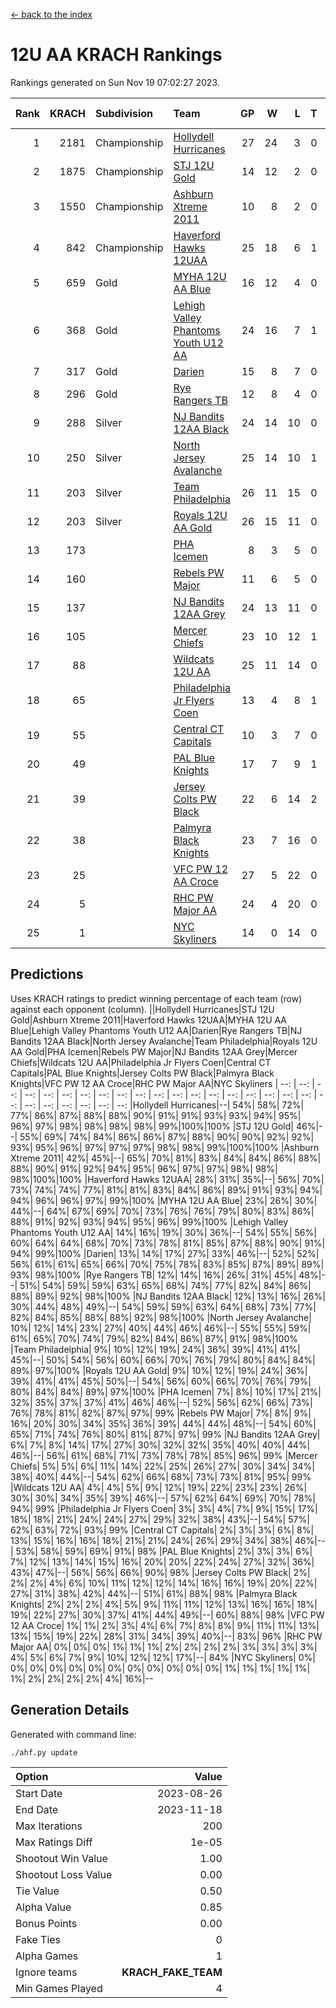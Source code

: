 [<- back to the index](readme.md)
# 12U AA KRACH Rankings
Rankings generated on Sun Nov 19 07:02:27 2023.

Rank|KRACH|Subdivision|Team|GP|W|L|T|OTW|OTL|SoS|Exp Wins|Win Diff
---:|---:|:---|:---|---:|---:|---:|---:|---:|---:|---:|---:|---:
1|2181|Championship|[Hollydell Hurricanes](https://gamesheetstats.com/seasons/3659/teams/141133/schedule)|27|24|3|0|4|0|352|24.8|-0.0
2|1875|Championship|[STJ 12U Gold](https://gamesheetstats.com/seasons/3659/teams/141122/schedule)|14|12|2|0|1|0|409|12.8|-0.0
3|1550|Championship|[Ashburn Xtreme 2011](https://gamesheetstats.com/seasons/3659/teams/141121/schedule)|10|8|2|0|0|0|561|8.8|-0.0
4|842|Championship|[Haverford Hawks 12UAA](https://gamesheetstats.com/seasons/3659/teams/141127/schedule)|25|18|6|1|1|2|520|19.3|-0.0
5|659|Gold|[MYHA 12U AA Blue](https://gamesheetstats.com/seasons/3659/teams/141123/schedule)|16|12|4|0|1|1|323|12.9|0.0
6|368|Gold|[Lehigh Valley Phantoms Youth U12 AA](https://gamesheetstats.com/seasons/3659/teams/141129/schedule)|24|16|7|1|0|0|345|17.4|0.0
7|317|Gold|[Darien](https://gamesheetstats.com/seasons/3659/teams/141125/schedule)|15|8|7|0|1|1|448|8.9|0.0
8|296|Gold|[Rye Rangers TB](https://gamesheetstats.com/seasons/3659/teams/141140/schedule)|12|8|4|0|1|1|191|8.9|0.0
9|288|Silver|[NJ Bandits 12AA Black](https://gamesheetstats.com/seasons/3659/teams/141126/schedule)|24|14|10|0|0|1|418|14.9|0.0
10|250|Silver|[North Jersey Avalanche](https://gamesheetstats.com/seasons/3659/teams/141137/schedule)|25|14|10|1|1|2|293|15.4|0.0
11|203|Silver|[Team Philadelphia](https://gamesheetstats.com/seasons/3659/teams/140788/schedule)|26|11|15|0|2|3|625|11.9|0.0
12|203|Silver|[Royals 12U AA Gold](https://gamesheetstats.com/seasons/3659/teams/141142/schedule)|26|15|11|0|3|1|356|15.9|0.0
13|173||[PHA Icemen](https://gamesheetstats.com/seasons/3659/teams/141145/schedule)|8|3|5|0|0|0|476|3.9|0.0
14|160||[Rebels PW Major](https://gamesheetstats.com/seasons/3659/teams/141138/schedule)|11|6|5|0|1|0|158|6.9|0.0
15|137||[NJ Bandits 12AA Grey](https://gamesheetstats.com/seasons/3659/teams/141134/schedule)|24|13|11|0|1|1|262|13.9|0.0
16|105||[Mercer Chiefs](https://gamesheetstats.com/seasons/3659/teams/141135/schedule)|23|10|12|1|1|2|328|11.4|0.0
17|88||[Wildcats 12U AA](https://gamesheetstats.com/seasons/3659/teams/141136/schedule)|25|11|14|0|0|0|392|11.9|0.0
18|65||[Philadelphia Jr Flyers Coen](https://gamesheetstats.com/seasons/3659/teams/141143/schedule)|13|4|8|1|0|0|499|5.4|0.0
19|55||[Central CT Capitals](https://gamesheetstats.com/seasons/3659/teams/141124/schedule)|10|3|7|0|0|2|368|3.9|0.0
20|49||[PAL Blue Knights](https://gamesheetstats.com/seasons/3659/teams/141139/schedule)|17|7|9|1|0|1|110|8.4|0.0
21|39||[Jersey Colts PW Black](https://gamesheetstats.com/seasons/3659/teams/141141/schedule)|22|6|14|2|1|0|181|7.9|0.0
22|38||[Palmyra Black Knights](https://gamesheetstats.com/seasons/3659/teams/141130/schedule)|23|7|16|0|1|1|448|7.9|0.0
23|25||[VFC PW 12 AA Croce](https://gamesheetstats.com/seasons/3659/teams/141131/schedule)|27|5|22|0|1|2|633|5.9|0.0
24|5||[RHC PW Major AA](https://gamesheetstats.com/seasons/3659/teams/141132/schedule)|24|4|20|0|0|0|272|4.9|0.0
25|1||[NYC Skyliners](https://gamesheetstats.com/seasons/3659/teams/141144/schedule)|14|0|14|0|0|0|126|0.9|0.0

## Predictions
Uses KRACH ratings to predict winning percentage of each team (row) against each opponent (column).
||Hollydell Hurricanes|STJ 12U Gold|Ashburn Xtreme 2011|Haverford Hawks 12UAA|MYHA 12U AA Blue|Lehigh Valley Phantoms Youth U12 AA|Darien|Rye Rangers TB|NJ Bandits 12AA Black|North Jersey Avalanche|Team Philadelphia|Royals 12U AA Gold|PHA Icemen|Rebels PW Major|NJ Bandits 12AA Grey|Mercer Chiefs|Wildcats 12U AA|Philadelphia Jr Flyers Coen|Central CT Capitals|PAL Blue Knights|Jersey Colts PW Black|Palmyra Black Knights|VFC PW 12 AA Croce|RHC PW Major AA|NYC Skyliners
| --: | --: | --: | --: | --: | --: | --: | --: | --: | --: | --: | --: | --: | --: | --: | --: | --: | --: | --: | --: | --: | --: | --: | --: | --: | --: 
|Hollydell Hurricanes|--| 54%| 58%| 72%| 77%| 86%| 87%| 88%| 88%| 90%| 91%| 91%| 93%| 93%| 94%| 95%| 96%| 97%| 98%| 98%| 98%| 98%| 99%|100%|100%
|STJ 12U Gold| 46%|--| 55%| 69%| 74%| 84%| 86%| 86%| 87%| 88%| 90%| 90%| 92%| 92%| 93%| 95%| 96%| 97%| 97%| 97%| 98%| 98%| 99%|100%|100%
|Ashburn Xtreme 2011| 42%| 45%|--| 65%| 70%| 81%| 83%| 84%| 84%| 86%| 88%| 88%| 90%| 91%| 92%| 94%| 95%| 96%| 97%| 97%| 98%| 98%| 98%|100%|100%
|Haverford Hawks 12UAA| 28%| 31%| 35%|--| 56%| 70%| 73%| 74%| 74%| 77%| 81%| 81%| 83%| 84%| 86%| 89%| 91%| 93%| 94%| 94%| 96%| 96%| 97%| 99%|100%
|MYHA 12U AA Blue| 23%| 26%| 30%| 44%|--| 64%| 67%| 69%| 70%| 73%| 76%| 76%| 79%| 80%| 83%| 86%| 88%| 91%| 92%| 93%| 94%| 95%| 96%| 99%|100%
|Lehigh Valley Phantoms Youth U12 AA| 14%| 16%| 19%| 30%| 36%|--| 54%| 55%| 56%| 60%| 64%| 64%| 68%| 70%| 73%| 78%| 81%| 85%| 87%| 88%| 90%| 91%| 94%| 99%|100%
|Darien| 13%| 14%| 17%| 27%| 33%| 46%|--| 52%| 52%| 56%| 61%| 61%| 65%| 66%| 70%| 75%| 78%| 83%| 85%| 87%| 89%| 89%| 93%| 98%|100%
|Rye Rangers TB| 12%| 14%| 16%| 26%| 31%| 45%| 48%|--| 51%| 54%| 59%| 59%| 63%| 65%| 68%| 74%| 77%| 82%| 84%| 86%| 88%| 89%| 92%| 98%|100%
|NJ Bandits 12AA Black| 12%| 13%| 16%| 26%| 30%| 44%| 48%| 49%|--| 54%| 59%| 59%| 63%| 64%| 68%| 73%| 77%| 82%| 84%| 85%| 88%| 88%| 92%| 98%|100%
|North Jersey Avalanche| 10%| 12%| 14%| 23%| 27%| 40%| 44%| 46%| 46%|--| 55%| 55%| 59%| 61%| 65%| 70%| 74%| 79%| 82%| 84%| 86%| 87%| 91%| 98%|100%
|Team Philadelphia|  9%| 10%| 12%| 19%| 24%| 36%| 39%| 41%| 41%| 45%|--| 50%| 54%| 56%| 60%| 66%| 70%| 76%| 79%| 80%| 84%| 84%| 89%| 97%|100%
|Royals 12U AA Gold|  9%| 10%| 12%| 19%| 24%| 36%| 39%| 41%| 41%| 45%| 50%|--| 54%| 56%| 60%| 66%| 70%| 76%| 79%| 80%| 84%| 84%| 89%| 97%|100%
|PHA Icemen|  7%|  8%| 10%| 17%| 21%| 32%| 35%| 37%| 37%| 41%| 46%| 46%|--| 52%| 56%| 62%| 66%| 73%| 76%| 78%| 81%| 82%| 87%| 97%| 99%
|Rebels PW Major|  7%|  8%|  9%| 16%| 20%| 30%| 34%| 35%| 36%| 39%| 44%| 44%| 48%|--| 54%| 60%| 65%| 71%| 74%| 76%| 80%| 81%| 87%| 97%| 99%
|NJ Bandits 12AA Grey|  6%|  7%|  8%| 14%| 17%| 27%| 30%| 32%| 32%| 35%| 40%| 40%| 44%| 46%|--| 56%| 61%| 68%| 71%| 73%| 78%| 78%| 85%| 96%| 99%
|Mercer Chiefs|  5%|  5%|  6%| 11%| 14%| 22%| 25%| 26%| 27%| 30%| 34%| 34%| 38%| 40%| 44%|--| 54%| 62%| 66%| 68%| 73%| 73%| 81%| 95%| 99%
|Wildcats 12U AA|  4%|  4%|  5%|  9%| 12%| 19%| 22%| 23%| 23%| 26%| 30%| 30%| 34%| 35%| 39%| 46%|--| 57%| 62%| 64%| 69%| 70%| 78%| 94%| 99%
|Philadelphia Jr Flyers Coen|  3%|  3%|  4%|  7%|  9%| 15%| 17%| 18%| 18%| 21%| 24%| 24%| 27%| 29%| 32%| 38%| 43%|--| 54%| 57%| 62%| 63%| 72%| 93%| 99%
|Central CT Capitals|  2%|  3%|  3%|  6%|  8%| 13%| 15%| 16%| 16%| 18%| 21%| 21%| 24%| 26%| 29%| 34%| 38%| 46%|--| 53%| 58%| 59%| 69%| 91%| 98%
|PAL Blue Knights|  2%|  3%|  3%|  6%|  7%| 12%| 13%| 14%| 15%| 16%| 20%| 20%| 22%| 24%| 27%| 32%| 36%| 43%| 47%|--| 56%| 56%| 66%| 90%| 98%
|Jersey Colts PW Black|  2%|  2%|  2%|  4%|  6%| 10%| 11%| 12%| 12%| 14%| 16%| 16%| 19%| 20%| 22%| 27%| 31%| 38%| 42%| 44%|--| 51%| 61%| 88%| 98%
|Palmyra Black Knights|  2%|  2%|  2%|  4%|  5%|  9%| 11%| 11%| 12%| 13%| 16%| 16%| 18%| 19%| 22%| 27%| 30%| 37%| 41%| 44%| 49%|--| 60%| 88%| 98%
|VFC PW 12 AA Croce|  1%|  1%|  2%|  3%|  4%|  6%|  7%|  8%|  8%|  9%| 11%| 11%| 13%| 13%| 15%| 19%| 22%| 28%| 31%| 34%| 39%| 40%|--| 83%| 96%
|RHC PW Major AA|  0%|  0%|  0%|  1%|  1%|  1%|  2%|  2%|  2%|  2%|  3%|  3%|  3%|  3%|  4%|  5%|  6%|  7%|  9%| 10%| 12%| 12%| 17%|--| 84%
|NYC Skyliners|  0%|  0%|  0%|  0%|  0%|  0%|  0%|  0%|  0%|  0%|  0%|  0%|  1%|  1%|  1%|  1%|  1%|  1%|  2%|  2%|  2%|  2%|  4%| 16%|--

## Generation Details

Generated with command line:
```
./ahf.py update
```

| Option | Value |
| :----- | ----: |
| Start Date | 2023-08-26 |
| End Date | 2023-11-18 |
| Max Iterations | 200 |
| Max Ratings Diff | 1e-05 |
| Shootout Win Value | 1.00 |
| Shootout Loss Value | 0.00 |
| Tie Value | 0.50 |
| Alpha Value | 0.85 |
| Bonus Points | 0.00 |
| Fake Ties | 0 |
| Alpha Games | 1 |
| Ignore teams | __KRACH_FAKE_TEAM__ |
| Min Games Played | 4 |

